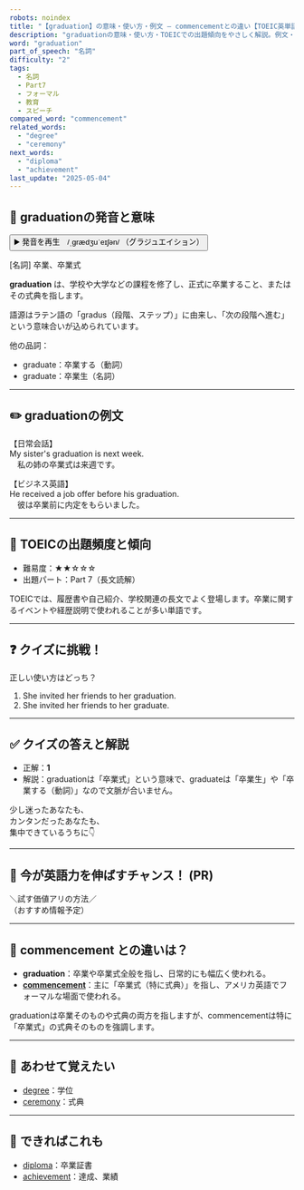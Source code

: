```yaml
---
robots: noindex
title: "【graduation】の意味・使い方・例文 ― commencementとの違い【TOEIC英単語】"
description: "graduationの意味・使い方・TOEICでの出題傾向をやさしく解説。例文・クイズ付きでcommencementとの違いもわかりやすく学べます。"
word: "graduation"
part_of_speech: "名詞"
difficulty: "2"
tags:
  - 名詞
  - Part7
  - フォーマル
  - 教育
  - スピーチ
compared_word: "commencement"
related_words:
  - "degree"
  - "ceremony"
next_words:
  - "diploma"
  - "achievement"
last_update: "2025-05-04"
---
```


## 🔰 graduationの発音と意味

<button class="play-audio" onclick="playTTS('graduation')">
  <span class="play-audio-main">
    ▶️ 発音を再生　/ˌɡrædʒuˈeɪʃən/
  </span>
  <span class="play-audio-sub">
    （グラジュエイション）
  </span>
</button>

[名詞] 卒業、卒業式

**graduation** は、学校や大学などの課程を修了し、正式に卒業すること、またはその式典を指します。

語源はラテン語の「gradus（段階、ステップ）」に由来し、「次の段階へ進む」という意味合いが込められています。

他の品詞：  
- graduate：卒業する（動詞）
- graduate：卒業生（名詞）

---

## ✏️ graduationの例文

【日常会話】  
My sister's graduation is next week.  
　私の姉の卒業式は来週です。

【ビジネス英語】  
He received a job offer before his graduation.  
　彼は卒業前に内定をもらいました。

---

## 🎯 TOEICの出題頻度と傾向

- 難易度：★★☆☆☆
- 出題パート：Part 7（長文読解）

TOEICでは、履歴書や自己紹介、学校関連の長文でよく登場します。卒業に関するイベントや経歴説明で使われることが多い単語です。

---

## ❓ クイズに挑戦！

正しい使い方はどっち？

1. She invited her friends to her graduation.  
2. She invited her friends to her graduate.

---

## ✅ クイズの答えと解説

- 正解：**1**
- 解説：graduationは「卒業式」という意味で、graduateは「卒業生」や「卒業する（動詞）」なので文脈が合いません。

少し迷ったあなたも、  
カンタンだったあなたも、  
集中できているうちに👇️

---

## 🚀 今が英語力を伸ばすチャンス！ (PR)

<div class="info-center">
＼試す価値アリの方法／<br>  
（おすすめ情報予定）
</div>

---

## 🤔  commencement との違いは？

- **graduation**：卒業や卒業式全般を指し、日常的にも幅広く使われる。
- **[commencement](/word/commencement/)**：主に「卒業式（特に式典）」を指し、アメリカ英語でフォーマルな場面で使われる。

graduationは卒業そのものや式典の両方を指しますが、commencementは特に「卒業式」の式典そのものを強調します。

---

## 🧩 あわせて覚えたい

- [degree](/word/degree/)：学位
- [ceremony](/word/ceremony/)：式典

---

## 📖 できればこれも

- [diploma](/word/diploma/)：卒業証書
- [achievement](/word/achievement/)：達成、業績

<!-- cvid: aid38_bid19 -->
